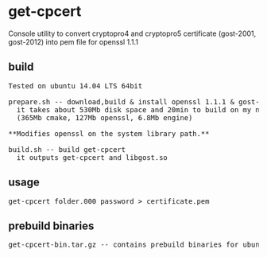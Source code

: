 # get-cpcert
Console utility to convert cryptopro4 and cryptopro5 certificate (gost-2001, gost-2012) into pem file for openssl 1.1.1

## build
<pre>
Tested on ubuntu 14.04 LTS 64bit

prepare.sh -- download,build & install openssl 1.1.1 & gost-engine + cmake
  it takes about 530Mb disk space and 20min to build on my notebook
  (365Mb cmake, 127Mb openssl, 6.8Mb engine)

**Modifies openssl on the system library path.**

build.sh -- build get-cpcert
  it outputs get-cpcert and libgost.so
</pre>

## usage
<pre>
get-cpcert folder.000 password > certificate.pem
</pre>

## prebuild binaries
<pre>
get-cpcert-bin.tar.gz -- contains prebuild binaries for ubuntu 14.04 64bit and 3 samples for testing
</pre>
  
